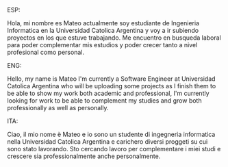 ESP:

Hola, mi nombre es Mateo actualmente soy estudiante de Ingenieria Informatica en la Universidad Catolica Argentina y
voy a ir subiendo proyectos en los que estuve trabajando. 
Me encuentro en busqueda laboral para poder complementar mis estudios y poder crecer tanto a nivel profesional como personal.

ENG:

Hello, my name is Mateo I'm currently a Software Engineer at Universidad Catolica Argentina who will be uploading some projects as I finish them to be
able to show my work both academic and professional,
I'm currently looking for work to be able to complement my studies and grow both professionally as well as personally.

ITA:

Ciao, il mio nome è Mateo e io sono un studente di ingegneria informatica nella Universidad Catolica Argentina e carichero diversi proggeti su cui sono
stato lavorando.
Sto cercando lavoro per complementare i miei studi e crescere sia professionalmente anche personalmente.
